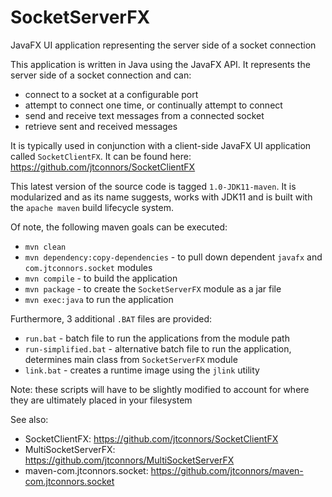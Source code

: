 # SocketServerFX
JavaFX UI application representing the server side of a socket connection

This application is written in Java using the JavaFX API.  It represents the server side of a socket connection and can:

   - connect to a socket at a configurable port
   - attempt to connect one time, or continually attempt to connect
   - send and receive text messages from a connected socket
   - retrieve sent and received messages

It is typically used in conjunction with a client-side JavaFX UI application called ```SocketClientFX```.
It can be found here: https://github.com/jtconnors/SocketClientFX

This latest version of the source code is tagged ```1.0-JDK11-maven```.  It is modularized and as its name suggests, works with JDK11
and is built with the ```apache maven``` build lifecycle system.

Of note, the following maven goals can be executed:

   - ```mvn clean```
   - ```mvn dependency:copy-dependencies``` - to pull down dependent ```javafx``` and ```com.jtconnors.socket``` modules
   - ```mvn compile``` - to build the application
   - ```mvn package``` - to create the ```SocketServerFX``` module as a jar file
   - ```mvn exec:java``` to run the application
   
Furthermore, 3 additional ```.BAT``` files are provided:
   - ```run.bat``` - batch file to run the applications from the module path
   - ```run-simplified.bat``` - alternative batch file to run the application, determines main class from ```SocketServerFX``` module
   - ```link.bat``` - creates a runtime image using the ```jlink``` utility
   
Note:  these scripts will have to be slightly modified to account for where they are ultimately placed in your filesystem
   
See also:

- SocketClientFX: https://github.com/jtconnors/SocketClientFX
- MultiSocketServerFX: https://github.com/jtconnors/MultiSocketServerFX
- maven-com.jtconnors.socket: https://github.com/jtconnors/maven-com.jtconnors.socket
